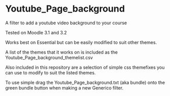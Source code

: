 # Youtube_Page_background
A filter to add a youtube video background to your course

Tested on Moodle 3.1 and 3.2

Works best on Essential but can be easily modified to suit other themes.

A list of the themes that it works on is included as the Youtube_Page_background_themelist.csv

Also included in this repository are a selection of simple css themefixes you can use to modify to suit the listed themes.

To use simple drag the Youtube_Page_background.txt (aka bundle) onto the green bundle button when making a new Generico filter. 

